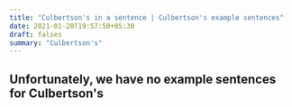 ```yaml
---
title: "Culbertson's in a sentence | Culbertson's example sentences"
date: 2021-01-20T19:57:50+05:30
draft: falses
summary: "Culbertson's"
---
```

## Unfortunately, we have no example sentences for Culbertson's                 

